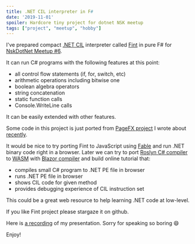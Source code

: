 ```yaml
---
title: .NET CIL interpreter in F#
date: '2019-11-01'
spoiler: Hardcore tiny project for dotnet NSK meetup
tags: ["project", "meetup", "hobby"]
---
```


I've prepared compact [.NET CIL](https://en.wikipedia.org/wiki/Common_Intermediate_Language) interpreter called [Fint](https://github.com/sergeyt/fint) in pure F# for [NskDotNet Meetup #6](https://www.meetup.com/NskDotNet/events/265652338/).

It can run C# programs with the following features at this point:
- all control flow statements (if, for, switch, etc)
- arithmetic operations including bitwise one
- boolean algebra operators
- string concatenation
- static function calls
- Console.WriteLine calls

It can be easily extended with other features.

Some code in this project is just ported from [PageFX project](https://github.com/GrapeCity/pagefx) I wrote about [recently](/flash-viewer-story).

It would be nice to try porting Fint to JavaScript using [Fable](https://fable.io/) and run .NET binary code right in a browser.
Later we can try to port [Roslyn C# compiler](https://github.com/dotnet/roslyn) to [WASM](https://webassembly.org/) with [Blazor compiler](https://dotnet.microsoft.com/apps/aspnet/web-apps/blazor) and build online tutorial that:
- compiles small C# program to .NET PE file in browser
- runs .NET PE file in browser
- shows CIL code for given method
- provides debugging experience of CIL instruction set

This could be a great web resource to help learning .NET code at low-level.

If you like Fint project please stargaze it on github.

Here is [a recording](https://www.youtube.com/watch?time_continue=4&v=d-NbhhxRRW4&feature=emb_logo) of my presentation. Sorry for speaking so boring :smile:

Enjoy!
